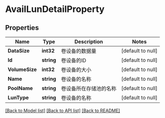 # AvailLunDetailProperty

## Properties
Name | Type | Description | Notes
------------ | ------------- | ------------- | -------------
**DataSize** | **int32** | 卷设备的数据量 | [default to null]
**Id** | **string** | 卷设备的ID | [default to null]
**VolumeSize** | **int32** | 卷设备的大小 | [default to null]
**Name** | **string** | 卷设备的名称 | [default to null]
**PoolName** | **string** | 卷设备所在存储池的名称 | [default to null]
**LunType** | **string** | 卷设备的名称 | [default to null]

[[Back to Model list]](../README.md#documentation-for-models) [[Back to API list]](../README.md#documentation-for-api-endpoints) [[Back to README]](../README.md)


